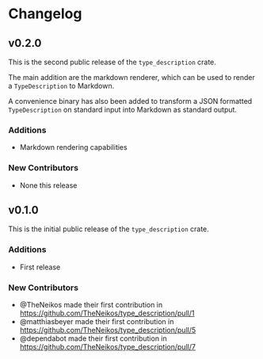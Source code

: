 # Changelog

## v0.2.0

This is the second public release of the `type_description` crate.

The main addition are the markdown renderer, which can be used to render a
`TypeDescription` to Markdown.

A convenience binary has also been added to transform a JSON formatted
`TypeDescription` on standard input into Markdown as standard output.

### Additions

* Markdown rendering capabilities

### New Contributors

* None this release

## v0.1.0

This is the initial public release of the `type_description` crate.

### Additions

* First release

### New Contributors

* @TheNeikos made their first contribution in https://github.com/TheNeikos/type_description/pull/1
* @matthiasbeyer made their first contribution in https://github.com/TheNeikos/type_description/pull/5
* @dependabot made their first contribution in https://github.com/TheNeikos/type_description/pull/7
